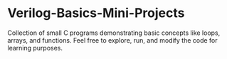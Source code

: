 # Verilog-Basics-Mini-Projects
Collection of small C programs demonstrating basic concepts like loops, arrays, and functions. Feel free to explore, run, and modify the code for learning purposes.
